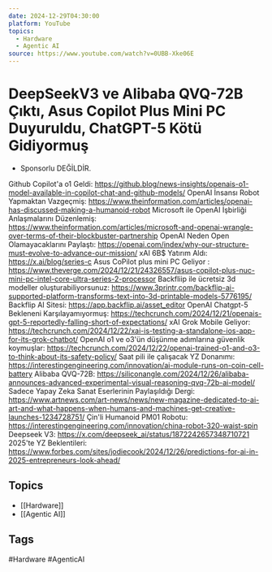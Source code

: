 ```yaml
---
date: 2024-12-29T04:30:00
platform: YouTube
topics:
  - Hardware
  - Agentic AI
source: https://www.youtube.com/watch?v=0UBB-Xke06E
---
```

# DeepSeekV3 ve Alibaba QVQ-72B Çıktı, Asus Copilot Plus Mini PC Duyuruldu, ChatGPT-5 Kötü Gidiyormuş

* Sponsorlu DEĞİLDİR.

Github Copilot'a o1 Geldi: https://github.blog/news-insights/openais-o1-model-available-in-copilot-chat-and-github-models/
OpenAI İnsansı Robot Yapmaktan Vazgeçmiş: https://www.theinformation.com/articles/openai-has-discussed-making-a-humanoid-robot
Microsoft ile OpenAI İşbirliği Anlaşmalarını Düzenlemiş: https://www.theinformation.com/articles/microsoft-and-openai-wrangle-over-terms-of-their-blockbuster-partnership
OpenAI Neden Open Olamayacaklarını Paylaştı: https://openai.com/index/why-our-structure-must-evolve-to-advance-our-mission/
xAI 6B$ Yatırım Aldı: https://x.ai/blog/series-c
Asus CoPilot plus mini PC Geliyor : https://www.theverge.com/2024/12/21/24326557/asus-copilot-plus-nuc-mini-pc-intel-core-ultra-series-2-processor
Backfliip ile ücretsiz 3d modeller oluşturabiliyorsunuz: https://www.3printr.com/backflip-ai-supported-platform-transforms-text-into-3d-printable-models-5776195/
Backflip AI Sitesi: https://app.backflip.ai/asset_editor
OpenAI Chatgpt-5 Bekleneni Karşılayamıyormuş: https://techcrunch.com/2024/12/21/openais-gpt-5-reportedly-falling-short-of-expectations/
xAI Grok Mobile Geliyor: https://techcrunch.com/2024/12/22/xai-is-testing-a-standalone-ios-app-for-its-grok-chatbot/
OpenAI o1 ve o3'ün düşünme adımlarına güvenlik koymuşlar: https://techcrunch.com/2024/12/22/openai-trained-o1-and-o3-to-think-about-its-safety-policy/
Saat pili ile çalışacak YZ Donanımı: https://interestingengineering.com/innovation/ai-module-runs-on-coin-cell-battery
Alibaba QVQ-72B: https://siliconangle.com/2024/12/26/alibaba-announces-advanced-experimental-visual-reasoning-qvq-72b-ai-model/
Sadece Yapay Zeka Sanat Eserlerinin Paylaşıldığı Dergi: https://www.artnews.com/art-news/news/new-magazine-dedicated-to-ai-art-and-what-happens-when-humans-and-machines-get-creative-launches-1234728751/
Çin'li Humanoid PM01 Robotu: https://interestingengineering.com/innovation/china-robot-320-waist-spin
Deepseek V3: https://x.com/deepseek_ai/status/1872242657348710721
2025'te YZ Beklentileri: https://www.forbes.com/sites/jodiecook/2024/12/26/predictions-for-ai-in-2025-entrepreneurs-look-ahead/

## Topics
- [[Hardware]]
- [[Agentic AI]]

## Tags
#Hardware #AgenticAI